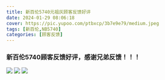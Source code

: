 ```yaml
---
title: 新百伦5740元祖灰顾客反馈好评
date: 2024-01-29 08:06:18
cover: https://pic.yupoo.com/ptbxcp/3b7e9e79/medium.jpeg
tags: [新百伦,NB5740]
categories: [顾客反馈]
---
```


###   新百伦5740顾客反馈好评，感谢兄弟反馈！！！
![](https://pic.yupoo.com/ptbxcp/711c1567/da2f1db1.jpeg)
![](https://pic.yupoo.com/ptbxcp/bbfb5239/75eedb6b.jpeg)
![](https://pic.yupoo.com/ptbxcp/3b7e9e79/5044d2a0.jpeg)
